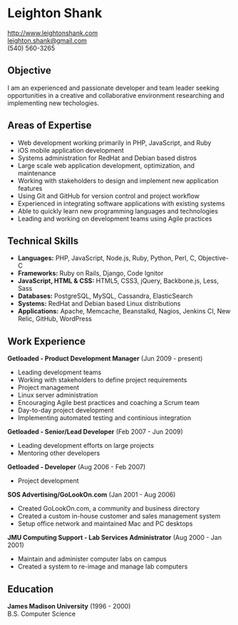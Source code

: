 Leighton Shank
==============
http://www.leightonshank.com  
leighton.shank@gmail.com  
(540) 560-3265

Objective
---------
I am an experienced and passionate developer and team leader
seeking opportunities in a creative and collaborative environment
researching and implementing new techologies.

Areas of Expertise
------------------
- Web development working primarily in PHP, JavaScript, and Ruby
- iOS mobile application development
- Systems administration for RedHat and Debian based distros
- Large scale web application development, optimization, and maintenance
- Working with stakeholders to design and implement new application features
- Using Git and GitHub for version control and project workflow
- Experienced in integrating software applications with existing systems
- Able to quickly learn new programming languages and technologies
- Leading and working on development teams using Agile practices

Technical Skills
----------------
- __Languages:__ PHP, JavaScript, Node.js, Ruby, Python, Perl, C, Objective-C
- __Frameworks:__ Ruby on Rails, Django, Code Ignitor
- __JavaScript, HTML & CSS:__ HTML5, CSS3, jQuery, Backbone.js, Less, Sass
- __Databases:__ PostgreSQL, MySQL, Cassandra, ElasticSearch
- __Systems:__ RedHat and Debian based Linux distributions
- __Applications:__ Apache, Memcache, Beanstalkd, Nagios, Jenkins CI,
  New Relic, GitHub, WordPress

Work Experience
---------------
__Getloaded - Product Development Manager__ (Jun 2009 - present)
- Leading development teams
- Working with stakeholders to define project requirements
- Project management
- Linux server administration
- Encouraging Agile best practices and coaching a Scrum team
- Day-to-day project development
- Implementing automated testing and continious integration

__Getloaded - Senior/Lead Developer__ (Feb 2007 - Jun 2009)
- Leading development efforts on large projects
- Mentoring other developers

__Getloaded - Developer__ (Aug 2006 - Feb 2007)
- Project development

__SOS Advertising/GoLookOn.com__ (Jan 2001 - Aug 2006)
- Created GoLookOn.com, a community and business directory
- Created a custom in-house customer and sales management system
- Setup office network and maintained Mac and PC desktops 

__JMU Computing Support - Lab Services Administrator__ (Aug 2000 - Jan 2001)
- Maintain and administer computer labs on campus
- Created a system to re-image and manage lab computers

Education
---------
__James Madison University__ (1996 - 2000)  
B.S. Computer Science
